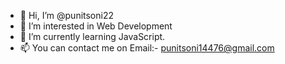 - 👋 Hi, I’m @punitsoni22
- 👀 I’m interested in Web Development 
- 🌱 I’m currently learning JavaScript.
- 📫 You can contact me on Email:- punitsoni14476@gmail.com

<!---
punitsoni22/punitsoni22 is a ✨ special ✨ repository because its `README.md` (this file) appears on your GitHub profile.
You can click the Preview link to take a look at your changes.
--->
